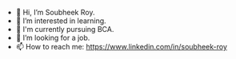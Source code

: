- 👋 Hi, I’m Soubheek Roy.
- 👀 I’m interested in learning.
- 🌱 I'm currently pursuing BCA.
- 💞️ I’m looking for a job.
- 📫 How to reach me: https://www.linkedin.com/in/soubheek-roy

<!---
SoubheekRoy/SoubheekRoy is a ✨ special ✨ repository because its `README.md` (this file) appears on your GitHub profile.
You can click the Preview link to take a look at your changes.
--->
